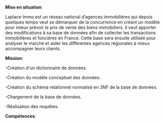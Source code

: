 **Mise en situation**:

Laplace Immo est un réseau national d’agences immobilières qui depuis quelques temps veut se démarquer de la concurrence 
en créant un modèle pour mieux prévoir le prix de vente des biens immobiliers. 
Il veut apporter des modifications à sa base de données afin de collecter les transactions immobilières et foncières en France. 
Cette base sera ensuite utilisée pour analyser le marché et aider les différentes agences régionales à mieux accompagner leurs clients.

**Mission**:

-Création d'un dictionnaire de données.

-Création du modèle conceptuel des données.

-Création du schéma relationnel normalisé en 3NF de la base de données.

-Chargement de la base de données.

-Réalisation des requêtes.

**Compétences**:


